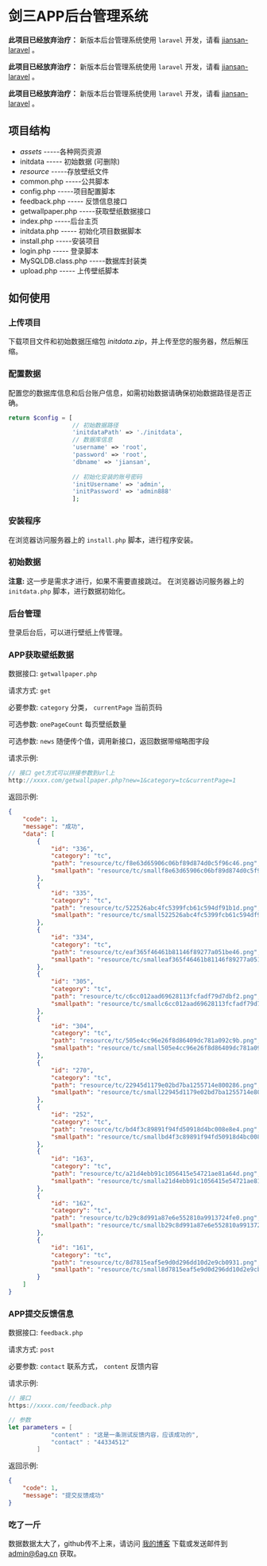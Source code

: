 # 剑三APP后台管理系统

**此项目已经放弃治疗：** 新版本后台管理系统使用 `laravel` 开发，请看 [jiansan-laravel](https://github.com/6ag/jiansan-laravel) 。     

**此项目已经放弃治疗：** 新版本后台管理系统使用 `laravel` 开发，请看 [jiansan-laravel](https://github.com/6ag/jiansan-laravel) 。      

**此项目已经放弃治疗：** 新版本后台管理系统使用 `laravel` 开发，请看 [jiansan-laravel](https://github.com/6ag/jiansan-laravel) 。    

## 项目结构

+ *assets*   -----各种网页资源
+ initdata ----- 初始数据 (可删除)
+ *resource* -----存放壁纸文件
+ common.php -----公共脚本
+ config.php -----项目配置脚本
+ feedback.php ----- 反馈信息接口
+ getwallpaper.php -----获取壁纸数据接口
+ index.php -----后台主页
+ initdata.php ----- 初始化项目数据脚本
+ install.php -----安装项目
+ login.php ----- 登录脚本
+ MySQLDB.class.php -----数据库封装类
+ upload.php ----- 上传壁纸脚本

## 如何使用

### 上传项目

下载项目文件和初始数据压缩包 *initdata.zip*，并上传至您的服务器，然后解压缩。

### 配置数据

配置您的数据库信息和后台账户信息，如需初始数据请确保初始数据路径是否正确。

```php
return $config = [
                  // 初始数据路径
                  'initdataPath' => './initdata',
                  // 数据库信息
                  'username' => 'root',
                  'password' => 'root',
                  'dbname' => 'jiansan',
                  
                  // 初始化安装的账号密码
                  'initUsername' => 'admin',
                  'initPassword' => 'admin888'
                  ];
```

### 安装程序

在浏览器访问服务器上的 `install.php` 脚本，进行程序安装。

### 初始数据

**注意:** 这一步是需求才进行，如果不需要直接跳过。
在浏览器访问服务器上的 `initdata.php` 脚本，进行数据初始化。

### 后台管理

登录后台后，可以进行壁纸上传管理。

### APP获取壁纸数据

数据接口: `getwallpaper.php` 

请求方式: `get`

必要参数: `category` 分类， `currentPage` 当前页码

可选参数: `onePageCount` 每页壁纸数量

可选参数: `news` 随便传个值，调用新接口，返回数据带缩略图字段

请求示例:

```swift
// 接口 get方式可以拼接参数到url上
http://xxxx.com/getwallpaper.php?new=1&category=tc&currentPage=1
```

返回示例:

```json
{
    "code": 1,
    "message": "成功",
    "data": [
        {
            "id": "336",
            "category": "tc",
            "path": "resource/tc/f8e63d65906c06bf89d874d0c5f96c46.png",
            "smallpath": "resource/tc/smallf8e63d65906c06bf89d874d0c5f96c46.png"
        },
        {
            "id": "335",
            "category": "tc",
            "path": "resource/tc/522526abc4fc5399fcb61c594df91b1d.png",
            "smallpath": "resource/tc/small522526abc4fc5399fcb61c594df91b1d.png"
        },
        {
            "id": "334",
            "category": "tc",
            "path": "resource/tc/eaf365f46461b81146f89277a051be46.png",
            "smallpath": "resource/tc/smalleaf365f46461b81146f89277a051be46.png"
        },
        {
            "id": "305",
            "category": "tc",
            "path": "resource/tc/c6cc012aad69628113fcfadf79d7dbf2.png",
            "smallpath": "resource/tc/smallc6cc012aad69628113fcfadf79d7dbf2.png"
        },
        {
            "id": "304",
            "category": "tc",
            "path": "resource/tc/505e4cc96e26f8d86409dc781a092c9b.png",
            "smallpath": "resource/tc/small505e4cc96e26f8d86409dc781a092c9b.png"
        },
        {
            "id": "270",
            "category": "tc",
            "path": "resource/tc/22945d1179e02bd7ba1255714e800286.png",
            "smallpath": "resource/tc/small22945d1179e02bd7ba1255714e800286.png"
        },
        {
            "id": "252",
            "category": "tc",
            "path": "resource/tc/bd4f3c89891f94fd50918d4bc008e8e4.png",
            "smallpath": "resource/tc/smallbd4f3c89891f94fd50918d4bc008e8e4.png"
        },
        {
            "id": "163",
            "category": "tc",
            "path": "resource/tc/a21d4ebb91c1056415e54721ae81a64d.png",
            "smallpath": "resource/tc/smalla21d4ebb91c1056415e54721ae81a64d.png"
        },
        {
            "id": "162",
            "category": "tc",
            "path": "resource/tc/b29c8d991a87e6e552810a9913724fe0.png",
            "smallpath": "resource/tc/smallb29c8d991a87e6e552810a9913724fe0.png"
        },
        {
            "id": "161",
            "category": "tc",
            "path": "resource/tc/8d7815eaf5e9d0d296dd10d2e9cb0931.png",
            "smallpath": "resource/tc/small8d7815eaf5e9d0d296dd10d2e9cb0931.png"
        }
    ]
}
```

### APP提交反馈信息

数据接口: `feedback.php` 

请求方式: `post`

必要参数: `contact` 联系方式， `content` 反馈内容

请求示例:

```swift
// 接口
https://xxxx.com/feedback.php

// 参数
let parameters = [
            "content" : "这是一条测试反馈内容，应该成功的",
            "contact" : "44334512"
        ]
```

返回示例:

```json
{
	"code": 1,
	"message": "提交反馈成功"
}
```

### 吃了一斤

数据数据太大了，github传不上来，请访问 [我的博客](https://blog.6ag.cn/) 下载或发送邮件到 <admin@6ag.cn> 获取。

